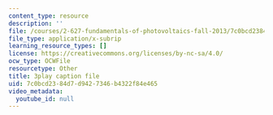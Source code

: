 ```yaml
---
content_type: resource
description: ''
file: /courses/2-627-fundamentals-of-photovoltaics-fall-2013/7c0bcd2384d7d9427346b4322f84e465_W1Wh00CQ-Vc.srt
file_type: application/x-subrip
learning_resource_types: []
license: https://creativecommons.org/licenses/by-nc-sa/4.0/
ocw_type: OCWFile
resourcetype: Other
title: 3play caption file
uid: 7c0bcd23-84d7-d942-7346-b4322f84e465
video_metadata:
  youtube_id: null
---
```

